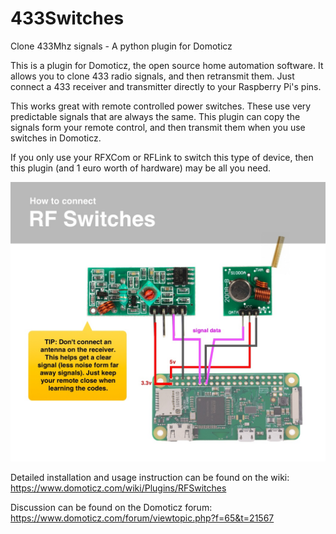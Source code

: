 # 433Switches
Clone 433Mhz signals - A python plugin for Domoticz


This is a plugin for Domoticz, the open source home automation software. It allows you to clone 433 radio signals, and then retransmit them. Just connect a 433 receiver and transmitter directly to your Raspberry Pi's pins.

This works great with remote controlled power switches. These use very predictable signals that are always the same. This plugin can copy the signals form your remote control, and then transmit them when you use switches in Domoticz.

If you only use your RFXCom or RFLink to switch this type of device, then this plugin (and 1 euro worth of hardware) may be all you need.

<img src="rf-switches-explanation.jpg">

Detailed installation and usage instruction can be found on the wiki:
https://www.domoticz.com/wiki/Plugins/RFSwitches

Discussion can be found on the Domoticz forum:
https://www.domoticz.com/forum/viewtopic.php?f=65&t=21567
